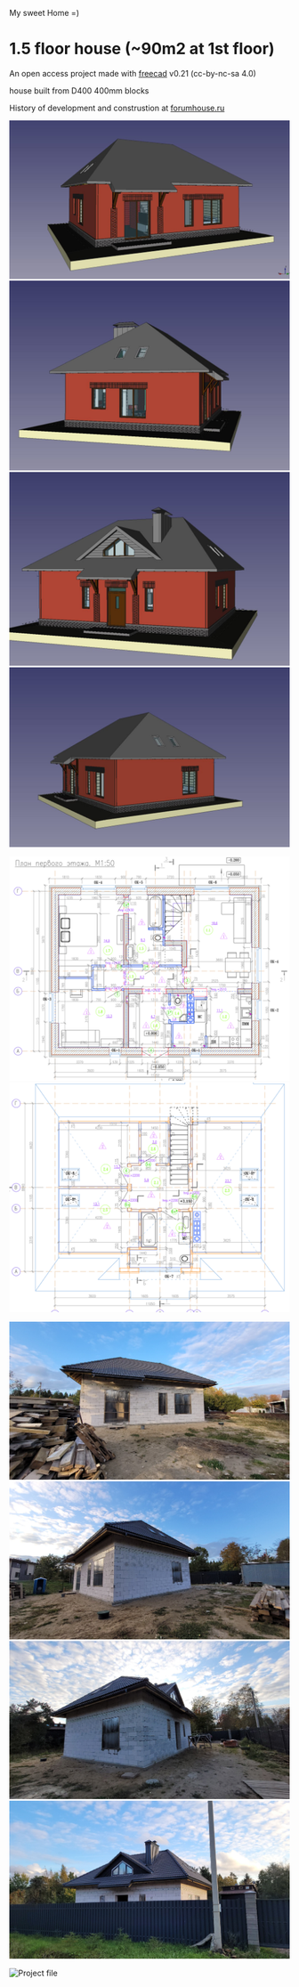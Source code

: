 My sweet Home =) 

# 1.5 floor house (~90m2 at 1st floor)
An open access project made with [freecad](https://www.freecadweb.org/?lang=ru) v0.21 (cc-by-nc-sa 4.0)

house built from D400 400mm blocks

History of development and construstion at [forumhouse.ru](https://www.forumhouse.ru/threads/528793/)

![plot](./photo_2024-05-30_16-40-44.jpg)
![plot](./photo_2024-05-30_16-40-44_2.jpg)
![plot](./photo_2024-05-30_16-40-44_3.jpg)
![plot](./photo_2024-05-30_16-40-44_4.jpg)

![plot](./pl1.png)
![plot](./fl2.png)

![plot](./20241006_165447.jpg)
![plot](./20241006_165509.jpg)
![plot](./20241006_165533.jpg)
![plot](./20241006_165853.jpg)

![Project file](./window_mod_150324_90m2_mod_gazobeton_1NF_250x120_oblicovka_termopanel.FCStd)
